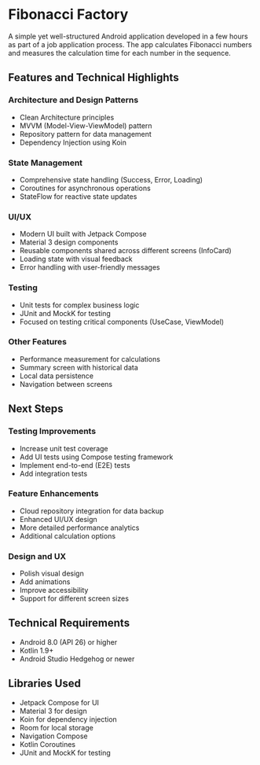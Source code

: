 # Fibonacci Factory

A simple yet well-structured Android application developed in a few hours as part of a job application process. The app calculates Fibonacci numbers and measures the calculation time for each number in the sequence.

## Features and Technical Highlights

### Architecture and Design Patterns
- Clean Architecture principles
- MVVM (Model-View-ViewModel) pattern
- Repository pattern for data management
- Dependency Injection using Koin

### State Management
- Comprehensive state handling (Success, Error, Loading)
- Coroutines for asynchronous operations
- StateFlow for reactive state updates

### UI/UX
- Modern UI built with Jetpack Compose
- Material 3 design components
- Reusable components shared across different screens (InfoCard)
- Loading state with visual feedback
- Error handling with user-friendly messages

### Testing
- Unit tests for complex business logic
- JUnit and MockK for testing
- Focused on testing critical components (UseCase, ViewModel)

### Other Features
- Performance measurement for calculations
- Summary screen with historical data
- Local data persistence
- Navigation between screens

## Next Steps

### Testing Improvements
- Increase unit test coverage
- Add UI tests using Compose testing framework
- Implement end-to-end (E2E) tests
- Add integration tests

### Feature Enhancements
- Cloud repository integration for data backup
- Enhanced UI/UX design
- More detailed performance analytics
- Additional calculation options

### Design and UX
- Polish visual design
- Add animations
- Improve accessibility
- Support for different screen sizes

## Technical Requirements
- Android 8.0 (API 26) or higher
- Kotlin 1.9+
- Android Studio Hedgehog or newer

## Libraries Used
- Jetpack Compose for UI
- Material 3 for design
- Koin for dependency injection
- Room for local storage
- Navigation Compose
- Kotlin Coroutines
- JUnit and MockK for testing 